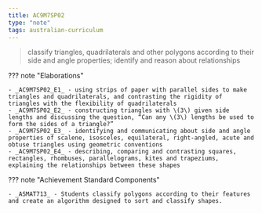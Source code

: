 ```yaml
---
title: AC9M7SP02
type: "note"
tags: australian-curriculum
---
```




> classify triangles, quadrilaterals and other polygons according to their side and angle properties; identify and reason about relationships

??? note "Elaborations"

	- _AC9M7SP02_E1_ - using strips of paper with parallel sides to make triangles and quadrilaterals, and contrasting the rigidity of triangles with the flexibility of quadrilaterals
	- _AC9M7SP02_E2_ - constructing triangles with \(3\) given side lengths and discussing the question, “Can any \(3\) lengths be used to form the sides of a triangle?”
	- _AC9M7SP02_E3_ - identifying and communicating about side and angle properties of scalene, isosceles, equilateral, right-angled, acute and obtuse triangles using geometric conventions
	- _AC9M7SP02_E4_ - describing, comparing and contrasting squares, rectangles, rhombuses, parallelograms, kites and trapeziums, explaining the relationships between these shapes
??? note "Achievement Standard Components"

	- _ASMAT713_ - Students classify polygons according to their features and create an algorithm designed to sort and classify shapes.


